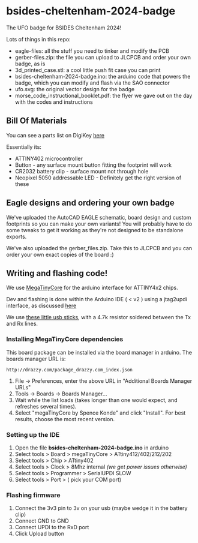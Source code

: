 # bsides-cheltenham-2024-badge
The UFO badge for BSIDES Cheltenham 2024!

Lots of things in this repo:

- eagle-files: all the stuff you need to tinker and modify the PCB
- gerber-files.zip: the file you can upload to JLCPCB and order your own badge, as is
- 3d_printed_case.stl: a cool little push fit case you can print
- bsides-cheltenham-2024-badge.ino: the arduino code that powers the badge, which you can modify and flash via the SAO connector
- ufo.svg: the original vector design for the badge
- morse_code_instructional_booklet.pdf: the flyer we gave out on the day with the codes and instructions

## Bill Of Materials

You can see a parts list on DigiKey [here](https://www.digikey.co.uk/en/mylists/list/Z9CH9C1GM3)

Essentially its:

* ATTINY402 microcontroller 
* Button - any surface mount button fitting the footprint will work
* CR2032 battery clip - surface mount not through hole
* Neopixel 5050 addressable LED - Definitely get the right version of these

## Eagle designs and ordering your own badge

We've uploaded the AutoCAD EAGLE schematic, board design and custom footprints so you can make your own variants!  You will probably have to do some tweaks to get it working as they're not designed to be standalone exports.

We've also uploaded the gerber_files.zip.  Take this to JLCPCB and you can order your own exact copies of the board :)

## Writing and flashing code!

We use [MegaTinyCore](https://github.com/SpenceKonde/megaTinyCore) for the arduino interface for ATTINY4x2 chips.

Dev and flashing is done within the Arduino IDE ( < v2 ) using a jtag2updi interface, as discussed [here](https://github.com/SpenceKonde/AVR-Guidance/blob/master/UPDI/jtag2updi.md)

We use [these little usb sticks](https://amzn.eu/d/c0lx0wG), with a 4.7k resistor soldered between the Tx and Rx lines.  

### Installing MegaTinyCore dependencies

This board package can be installed via the board manager in arduino. The boards manager URL is:

`http://drazzy.com/package_drazzy.com_index.json`

1. File -> Preferences, enter the above URL in "Additional Boards Manager URLs"
2. Tools -> Boards -> Boards Manager...
3. Wait while the list loads (takes longer than one would expect, and refreshes several times).
4. Select "megaTinyCore by Spence Konde" and click "Install". For best results, choose the most recent version.

### Setting up the IDE

1. Open the file **bsides-cheltenham-2024-badge.ino** in arduino
2. Select tools > Board > megaTinyCore > ATtiny412/402/212/202
3. Select tools > Chip > ATtiny402
4. Select tools > Clock > 8Mhz internal *(we get power issues otherwise)*
5. Select tools > Programmer > SerialUPDI SLOW
6. Select tools > Port > ( pick your COM port)

### Flashing firmware
1. Connect the 3v3 pin to 3v on your usb (maybe wedge it in the battery clip)
2. Connect GND to GND
3. Connect UPDI to the RxD port
4. Click Upload button
